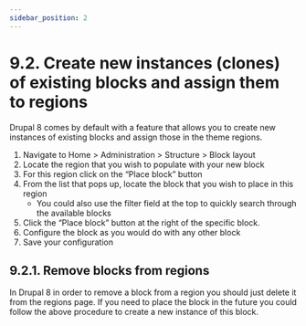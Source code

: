 ```yaml
---
sidebar_position: 2
---
```



# 9.2. Create new instances (clones) of existing blocks and assign them to regions

Drupal 8 comes by default with a feature that allows you to create new instances of existing blocks and assign those in the theme regions.

1. Navigate to Home > Administration > Structure > Block layout
2. Locate the region that you wish to populate with your new block
3. For this region click on the “Place block” button
4. From the list that pops up, locate the block that you wish to place in this region
    - You could also use the filter field at the top to quickly search through the available blocks
5. Click the “Place block” button at the right of the specific block.
6. Configure the block as you would do with any other block
7. Save your configuration

## 9.2.1. Remove blocks from regions

In Drupal 8 in order to remove a block from a region you should just delete it from the regions page. If you need to place the block in the future you could follow the above procedure to create a new instance of this block.